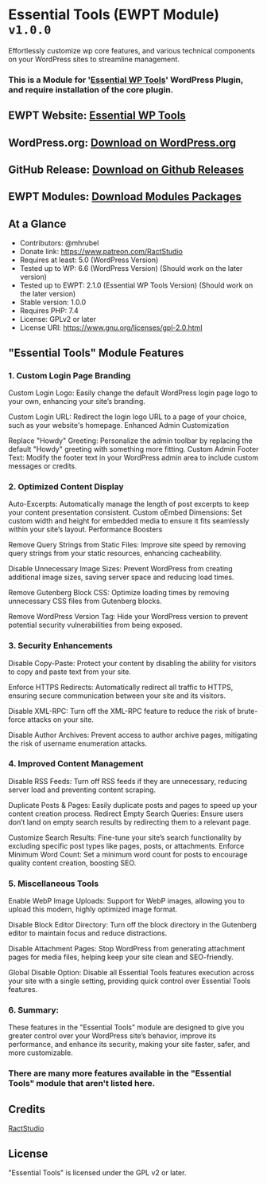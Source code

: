 # Essential Tools (EWPT Module) `v1.0.0`

Effortlessly customize wp core features, and various technical components on your WordPress sites to streamline management.

### This is a Module for '[Essential WP Tools](https://wordpress.org/plugins/essential-wp-tools/)' WordPress Plugin, and require installation of the core plugin.

## EWPT Website: **[Essential WP Tools](https://ewpt.ractstudio.com/)**
## WordPress.org: [Download on WordPress.org](https://wordpress.org/plugins/essential-wp-tools/)
## GitHub Release: [Download on Github Releases](https://github.com/RactStudio/essential-wp-tools/releases)
## EWPT Modules: [Download Modules Packages](https://github.com/RactStudio/ewpt-modules/)

## At a Glance

* Contributors:		    @mhrubel
* Donate link:			  https://www.patreon.com/RactStudio
* Requires at least:  5.0 (WordPress Version)
* Tested up to WP:		6.6 (WordPress Version) (Should work on the later version)
* Tested up to EWPT:	2.1.0 (Essential WP Tools Version) (Should work on the later version)
* Stable version:			1.0.0
* Requires PHP:		    7.4
* License:					  GPLv2 or later
* License URI:			  https://www.gnu.org/licenses/gpl-2.0.html

## "Essential Tools" Module Features

### 1. Custom Login Page Branding

Custom Login Logo: Easily change the default WordPress login page logo to your own, enhancing your site’s branding.

Custom Login URL: Redirect the login logo URL to a page of your choice, such as your website's homepage.
Enhanced Admin Customization

Replace "Howdy" Greeting: Personalize the admin toolbar by replacing the default "Howdy" greeting with something more fitting.
Custom Admin Footer Text: Modify the footer text in your WordPress admin area to include custom messages or credits.

### 2. Optimized Content Display

Auto-Excerpts: Automatically manage the length of post excerpts to keep your content presentation consistent.
Custom oEmbed Dimensions: Set custom width and height for embedded media to ensure it fits seamlessly within your site’s layout.
Performance Boosters

Remove Query Strings from Static Files: Improve site speed by removing query strings from your static resources, enhancing cacheability.

Disable Unnecessary Image Sizes: Prevent WordPress from creating additional image sizes, saving server space and reducing load times.

Remove Gutenberg Block CSS: Optimize loading times by removing unnecessary CSS files from Gutenberg blocks.

Remove WordPress Version Tag: Hide your WordPress version to prevent potential security vulnerabilities from being exposed.

### 3. Security Enhancements

Disable Copy-Paste: Protect your content by disabling the ability for visitors to copy and paste text from your site.

Enforce HTTPS Redirects: Automatically redirect all traffic to HTTPS, ensuring secure communication between your site and its visitors.

Disable XML-RPC: Turn off the XML-RPC feature to reduce the risk of brute-force attacks on your site.

Disable Author Archives: Prevent access to author archive pages, mitigating the risk of username enumeration attacks.

### 4. Improved Content Management

Disable RSS Feeds: Turn off RSS feeds if they are unnecessary, reducing server load and preventing content scraping.

Duplicate Posts & Pages: Easily duplicate posts and pages to speed up your content creation process.
Redirect Empty Search Queries: Ensure users don’t land on empty search results by redirecting them to a relevant page.

Customize Search Results: Fine-tune your site’s search functionality by excluding specific post types like pages, posts, or attachments.
Enforce Minimum Word Count: Set a minimum word count for posts to encourage quality content creation, boosting SEO.

### 5. Miscellaneous Tools

Enable WebP Image Uploads: Support for WebP images, allowing you to upload this modern, highly optimized image format.

Disable Block Editor Directory: Turn off the block directory in the Gutenberg editor to maintain focus and reduce distractions.

Disable Attachment Pages: Stop WordPress from generating attachment pages for media files, helping keep your site clean and SEO-friendly.

Global Disable Option: Disable all Essential Tools features execution across your site with a single setting, providing quick control over Essential Tools features.

### 6. Summary:
These features in the "Essential Tools" module are designed to give you greater control over your WordPress site’s behavior, improve its performance, and enhance its security, making your site faster, safer, and more customizable.

### There are many more features available in the "Essential Tools" module that aren't listed here.


## Credits

[RactStudio](https://ewpt.ractstudio.com/)


## License

"Essential Tools" is licensed under the GPL v2 or later.
